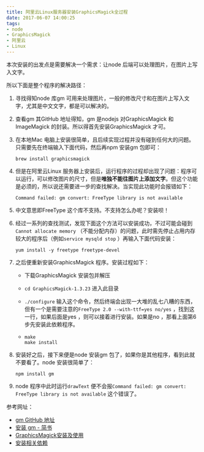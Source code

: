 ```yaml
---
title: 阿里云Linux服务器安装GraphicsMagick全过程
date: 2017-06-07 14:00:25
tags:
- node
- GraphicsMagick
- 阿里云
- Linux
---
```


本次安装的出发点是需要解决一个需求：让node 后端可以处理图片，在图片上写入文字。

所以下面是整个程序的解决路径：

<!-- more -->

1. 寻找得知node 库gm 可用来处理图片，一般的修改尺寸和在图片上写入文字，尤其是中文文字，都是可以解决的。

2. 查看gm 其GitHub 地址得知，gm 是nodejs 对GraphicsMagick 和ImageMagick 的封装。所以得首先安装GraphicsMagick 才可。

3. 在本地Mac 电脑上安装很简单，且后续实现过程并没有碰到任何大的问题。只需要先在终端输入下面代码，然后再npm 安装gm 包即可：

   ```
   brew install graphicsmagick
   ```


4. 但是在阿里云Linux 服务器上安装后，运行程序的过程却出现了问题：程序可以运行，可以修改图片的尺寸，但是**唯独不能往图片上添加文字**。但这个功能是必须的，所以说还需要进一步的查找解决。当实现此功能时会报错如下：

   ```
   Command failed: gm convert: FreeType library is not available
   ```

5. 中文意思即FreeType 这个库不支持。不支持怎么办呢？安装呗！

6. 经过一系列的查找测试，发现下面这个方法可以安装成功，不过可能会碰到`Cannot allocate memory` （不能分配内存）的问题，此时需先停止占用内存较大的程序后（例如`service mysqld stop` ）再输入下面代码安装：

   ```
   yum install -y freetype freetype-devel
   ```

7. 之后便重新安装GraphicsMagick 程序。安装过程如下：

   - 下载GraphicsMagick 安装包并解压

   - `cd GraphicsMagick-1.3.23` 进入此目录

   - `./configure` 输入这个命令，然后终端会出现一大堆的乱七八糟的东西，但有一个是需要注意的`FreeType 2.0 --with-ttf=yes no/yes` ，找到这一行，如果后面是yes ，则可以接着进行安装。如果是no ，那看上面第6步先安装此依赖程序。

   - ```
     make
     make install
     ```

8. 安装好之后，接下来便是node 安装gm 包了，如果你是其他程序，看到此就不要看了。node 安装很简单了：

   ```
   npm install gm
   ```

9. node 程序中此时运行`drawText` 便不会报`Command failed: gm convert: FreeType library is not available` 这个错误了。

参考网址：

- [gm GitHub 地址](https://github.com/aheckmann/gm)
- [安装 gm - 简书](http://www.jianshu.com/p/a651258c9135)
- [GraphicsMagick安装及使用](http://www.cnblogs.com/javapro/archive/2013/04/28/3048393.html)
- [安装相关依赖](http://www.2cto.com/os/201704/635410.html)